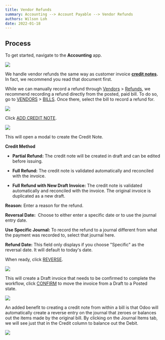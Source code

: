 ```yaml
---
title: Vendor Refunds
summary: Accounting --> Account Payable --> Vendor Refunds
authors: Wilson Loh
date: 2022-01-18
---
```


## **Process**

To get started, navigate to the **Accounting** app.

![](https://hibou.io/web/image/75005/hibou15-accounting-app.jpg?access_token=dc9cb4ab-e1fe-44e6-9ef9-c00f4a656f22)  

We handle vendor refunds the same way as customer invoice **[credit notes](https://hibou.io/docs/accounting-3/credit-notes-1507/ver/15-0-28).** In fact, we recommend you read that document first. 

While we can manually record a refund through [Vendors](https://hibou.io/docs/accounting-3/refunds-1508#) > [Refunds](https://hibou.io/docs/accounting-3/refunds-1508#), we recommend recording a refund directly from the posted, paid bill. To do so, go to [VENDORS](https://hibou.io/docs/accounting-3/refunds-1508#) > [BILLS](https://hibou.io/docs/accounting-3/refunds-1508#). Once there, select the bill to record a refund for. 

![](https://hibou.io/web/image/75006/pay-vendor-bill.png?access_token=bdcffac5-db67-41c2-a57c-3a5a8ebef220)  

Click [ADD CREDIT NOTE](https://hibou.io/docs/accounting-3/refunds-1508#). 

![](https://hibou.io/web/image/73746/accountingv15-vendor-bills-add-credit-note.png?access_token=49e69383-99c4-40c4-9877-a1f825e4be34)  

This will open a modal to create the Credit Note.

**Credit Method**

-   **Partial Refund:** The credit note will be created in draft and can be edited before issuing.
    
-   **Full Refund:** The credit note is validated automatically and reconciled with the invoice.
    
-   **Full Refund with New Draft Invoice:** The credit note is validated automatically and reconciled with the invoice. The original invoice is duplicated as a new draft.
    

**Reason:** Enter a reason for the refund.

**Reversal Date:**  Choose to either enter a specific date or to use the journal entry date. 

**Use Specific Journal:** To record the refund to a journal different from what the payment was recorded to, select that journal here.

**Refund Date:** This field only displays if you choose "Specific" as the reversal date. It will default to today's date.

When ready, click [REVERSE](https://hibou.io/docs/accounting-3/refunds-1508#). 

![](https://hibou.io/web/image/75007/reverse-credit-note.png?access_token=6065871a-e7e9-41cb-9fdf-4f0b847495be)  

This will create a Draft invoice that needs to be confirmed to complete the workflow, click [CONFIRM](https://hibou.io/docs/accounting-3/refunds-1508#) to move the invoice from a Draft to a Posted state. 

![](https://hibou.io/web/image/75008/confirm-credit-note.png?access_token=8031bceb-553c-49d8-8a59-381200ddcbb7)  

An added benefit to creating a credit note from within a bill is that Odoo will automatically create a reverse entry on the journal that zeroes or balances out the items made by the original bill. By clicking on the Journal Items tab, we will see just that in the Credit column to balance out the Debit. 

![](https://hibou.io/web/image/75009/journal-items-tab-on-credit-note.png?access_token=44d5eaa3-d580-4a97-aa25-40c6ca2913f8)